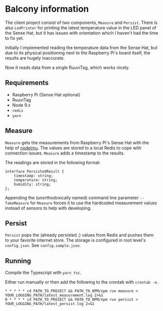 # Balcony information

The client project consist of two components, `Measure` and `Persist`. There is also `LedPrinter` for printing the latest temperature value in the LED panel of the Sense Hat, but it has issues with orientation which I haven't had the time to fix yet.

Initially I implemented reading the temperature data from the Sense Hat, but due to its physical positioning next to the Raspberry Pi's board itself, the results are hugely inaccurate.

Now it reads data from a single RuuviTag, which works nicely.

## Requirements
* Raspberry Pi (Sense Hat optional)
* RuuviTag
* Node 9.x
* `redis`
* `yarn`

## Measure

`Measure` gets the measurements from Raspberry Pi's Sense Hat with the help of [nodeimu](https://github.com/rupnikj/nodeimu). The values are stored to a local Redis to cope with connection issues. `Measure` adds a timestamp to the results.

The readings are stored in the following format:
```
interface PersistedResult {
    timestamp: string;
    temperature: string;
    humidity: string;
};
```

Appending the (unorthodoxically named) command line parameter `--fakeMeasure` for `Measure` forces it to use the hardcoded measurement
values instead of sensors to help with developing.

## Persist

`Persist` pops the (already persisted ;) values from Redis and pushes them to your favorite internet store.
The storage is configured in root level's `config.json`. See `config.sample.json`.

## Running

Compile the Typescript with `yarn tsc`.

Either run manually or then add the following to the crontab with `crontab -e`.
```
* * * * * cd PATH_TO_PROJECT && PATH_TO_NPM/npm run measure > YOUR_LOGGING_PATH/latest_measurement.log 2>&1
0 * * * * cd PATH_TO_PROJECT && PATH_TO_NPM/npm run persist > YOUR_LOGGING_PATH/latest_persist.log 2>&1
```
